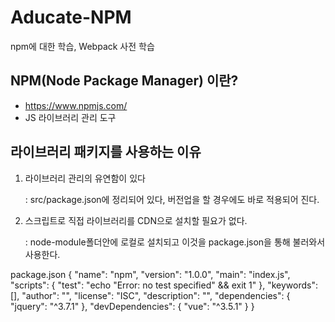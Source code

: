 # Aducate-NPM
npm에 대한 학습, Webpack 사전 학습


## NPM(Node Package Manager) 이란?
 - https://www.npmjs.com/
 - JS 라이브러리 관리 도구

## 라이브러리 패키지를 사용하는 이유 
1. 라이브러리 관리의 유연함이 있다
 
   : src/package.json에 정리되어 있다, 버전업을 할 경우에도 바로 적용되어 진다.

2. 스크립트로 직접 라이브러리를 CDN으로 설치할 필요가 없다.
  
   : node-module폴더안에 로컬로 설치되고 이것을 package.json을 통해 불러와서 사용한다.

package.json
{
  "name": "npm",
  "version": "1.0.0",
  "main": "index.js",
  "scripts": {
    "test": "echo \"Error: no test specified\" && exit 1"
  },
  "keywords": [],
  "author": "",
  "license": "ISC",
  "description": "",
  "dependencies": {
    "jquery": "^3.7.1"
  },
  "devDependencies": {
    "vue": "^3.5.1"
  }
}
